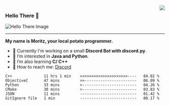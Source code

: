 <img align="right" src="https://visitor-badge.laobi.icu/badge?page_id=RealPotatoe.RealPotatoe">

### Hello There 👋

![Hello There Image](https://media.giphy.com/media/xTiIzJSKB4l7xTouE8/giphy.gif)

***

**My name is Moritz, your local potato programmer.**

* 💫 Currently I'm working on a small **Discord Bot with discord.py**.
* 🧠 I’m interested in **Java and Python**.
* 📖 I’m also learning **C/ C++**
* 💬 How to reach me: <a href="https://discord.com/users/261489152321781761">Discord</a>

<!--START_SECTION:waka-->

```text
C++              11 hrs 1 min    >>>>>>>>>>>>>>>>>>>>>----   84.02 %
ObjectiveC       47 mins         >>-----------------------   06.09 %
Python           33 mins         >------------------------   04.26 %
CMake            30 mins         >------------------------   03.83 %
JSON             11 mins         -------------------------   01.42 %
GitIgnore file   1 min           -------------------------   00.17 %
```

<!--END_SECTION:waka-->
